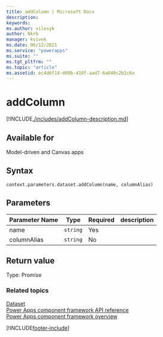 ```yaml
---
title: addColumn | Microsoft Docs
description:
keywords:
ms.author: vilesyk
author: Nkrb
manager: kvivek
ms.date: 06/12/2021
ms.service: "powerapps"
ms.suite: ""
ms.tgt_pltfrm: ""
ms.topic: "article"
ms.assetid: ec4d6f14-d08b-410f-aad7-6a040c2b1c6a
---
```


# addColumn

[!INCLUDE[./includes/addColumn-description.md](./includes/addColumn-description.md)]

## Available for

Model-driven and Canvas apps

## Syntax

`context.parameters.dataset.addColumn(name, columnAlias)`

## Parameters

| Parameter Name | Type     | Required | description |
| -------------- | -------- | -------- | ----------- |
| name           | `string` | Yes      |             |
| columnAlias    | `string` | No       |             |

## Return value

Type: Promise

### Related topics

[Dataset](../dataset.md)<br/>
[Power Apps component framework API reference](../../reference/index.md)<br/>
[Power Apps component framework overview](../../overview.md)

[!INCLUDE[footer-include](../../../../includes/footer-banner.md)]
